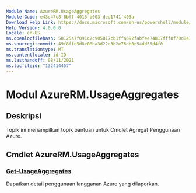 ```yaml
---
Module Name: AzureRM.UsageAggregates
Module Guid: e43e47c8-8bff-4013-b003-ded1741f403a
Download Help Link: https://docs.microsoft.com/en-us/powershell/module/azurerm.usageaggregates
Help Version: 4.0.0.0
Locale: en-US
ms.openlocfilehash: 58125a7f091c2c905817cb1ffa692fabfee74817fff8f70d8e37e4989b16847b
ms.sourcegitcommit: 49f8ffe5d8e08ba3d22e3b2e76db0e54dd55d4f0
ms.translationtype: MT
ms.contentlocale: id-ID
ms.lasthandoff: 08/11/2021
ms.locfileid: "132414457"
---
```

# Modul AzureRM.UsageAggregates
## Deskripsi
Topik ini menampilkan topik bantuan untuk Cmdlet Agregat Penggunaan Azure.

## Cmdlet AzureRM.UsageAggregates
### [Get-UsageAggregates](Get-UsageAggregates.md)
Dapatkan detail penggunaan langganan Azure yang dilaporkan.

